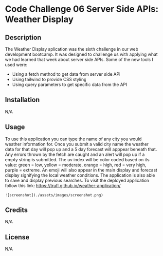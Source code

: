 # Code Challenge 06 Server Side APIs: Weather Display

## Description

The Weather Display aplication was the sixth challenge in our web development bootcamp. It was designed to challenge us with applying 
what we had learned that week about server side APIs. Some of the new tools I used were:
- Using a fetch method to get data from server side API
- Using tailwind to provide CSS styling
- Using query parameters to get specific data from the API

## Installation

N/A

## Usage

To use this application you can type the name of any city you would weather information for. Once you submit a valid city name the weather data for that day will pop up and a 5 day forecast will 
apppear beneath that. Any errors thrown by the fetch are caught and an alert will pop up if a empty string is submitted. The uv index will be color coded based on its 
value: green = low, yellow = moderate, orange = high, red = very high, purple = extreme. An emoji will also appear in the main display and forecast display signifying the local weather conditions. 
The application is also able to save and display previous searches. To visit the deployed application follow this link: 
https://trufl.github.io/weather-application/


    ![screenshot](./assets/images/screenshot.png)

## Credits

N/A

## License

N/A